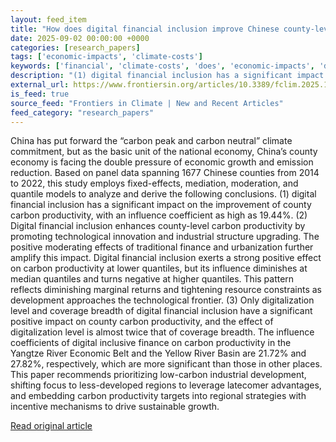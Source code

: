 ```yaml
---
layout: feed_item
title: "How does digital financial inclusion improve Chinese county-level carbon productivity?"
date: 2025-09-02 00:00:00 +0000
categories: [research_papers]
tags: ['economic-impacts', 'climate-costs']
keywords: ['financial', 'climate-costs', 'does', 'economic-impacts', 'digital']
description: "(1) digital financial inclusion has a significant impact on the improvement of county carbon productivity, with an influence coefficient as high as 19"
external_url: https://www.frontiersin.org/articles/10.3389/fclim.2025.1644628
is_feed: true
source_feed: "Frontiers in Climate | New and Recent Articles"
feed_category: "research_papers"
---
```


China has put forward the “carbon peak and carbon neutral” climate commitment, but as the basic unit of the national economy, China’s county economy is facing the double pressure of economic growth and emission reduction. Based on panel data spanning 1677 Chinese counties from 2014 to 2022, this study employs fixed-effects, mediation, moderation, and quantile models to analyze and derive the following conclusions. (1) digital financial inclusion has a significant impact on the improvement of county carbon productivity, with an influence coefficient as high as 19.44%. (2) Digital financial inclusion enhances county-level carbon productivity by promoting technological innovation and industrial structure upgrading. The positive moderating effects of traditional finance and urbanization further amplify this impact. Digital financial inclusion exerts a strong positive effect on carbon productivity at lower quantiles, but its influence diminishes at median quantiles and turns negative at higher quantiles. This pattern reflects diminishing marginal returns and tightening resource constraints as development approaches the technological frontier. (3) Only digitalization level and coverage breadth of digital financial inclusion have a significant positive impact on county carbon productivity, and the effect of digitalization level is almost twice that of coverage breadth. The influence coefficients of digital inclusive finance on carbon productivity in the Yangtze River Economic Belt and the Yellow River Basin are 21.72% and 27.82%, respectively, which are more significant than those in other places. This paper recommends prioritizing low-carbon industrial development, shifting focus to less-developed regions to leverage latecomer advantages, and embedding carbon productivity targets into regional strategies with incentive mechanisms to drive sustainable growth.

[Read original article](https://www.frontiersin.org/articles/10.3389/fclim.2025.1644628)

